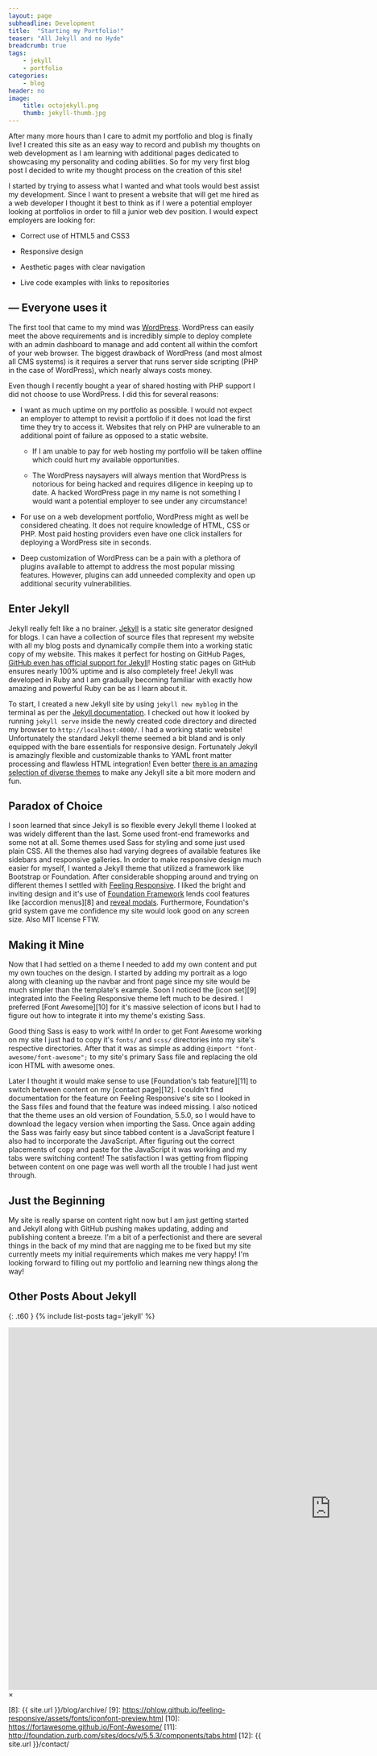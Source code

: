 ```yaml
---
layout: page
subheadline: Development
title:  "Starting my Portfolio!"
teaser: "All Jekyll and no Hyde"
breadcrumb: true
tags:
    - jekyll
    - portfolio
categories:
    - blog
header: no
image:
    title: octojekyll.png
    thumb: jekyll-thumb.jpg
---
```

After many more hours than I care to admit my portfolio and blog is finally live! I created this site as an easy way to record and publish my thoughts on web development as I am learning with additional pages dedicated to showcasing my personality and coding abilities. So for my very first blog post I decided to write my thought process on the creation of this site!

I started by trying to assess what I wanted and what tools would best assist my development. Since I want to present a website that will get me hired as a web developer I thought it best to think as if I were a potential employer looking at portfolios in order to fill a junior web dev position. I would expect employers are looking for:

* Correct use of HTML5 and CSS3

* Responsive design

* Aesthetic pages with clear navigation

* Live code examples with links to repositories

## <i class="fa fa-wordpress"></i> &mdash; Everyone uses it

The first tool that came to my mind was [WordPress][1]. WordPress can easily meet the above requirements and is incredibly simple to deploy complete with an admin dashboard to manage and add content all within the comfort of your web browser. The biggest drawback of WordPress (and most almost all CMS systems) is it requires a server that runs server side scripting (PHP in the case of WordPress), which nearly always costs money.

Even though I recently bought a year of shared hosting with PHP support I did not choose to use WordPress. I did this for several reasons:

* I want as much uptime on my portfolio as possible. I would not expect an employer to attempt to revisit a portfolio if it does not load the first time they try to access it. Websites that rely on PHP are vulnerable to an additional point of failure as opposed to a static website.

    - If I am unable to pay for web hosting my portfolio will be taken offline which could hurt my available opportunities.

    - The WordPress naysayers will always mention that WordPress is notorious for being hacked and requires diligence in keeping up to date. A hacked WordPress page in my name is not something I would want a potential employer to see under any circumstance!

* For use on a web development portfolio, WordPress might as well be considered cheating. It does not require knowledge of HTML, CSS or PHP. Most paid hosting providers even have one click installers for deploying a WordPress site in seconds.

* Deep customization of WordPress can be a pain with a plethora of plugins available to attempt to address the most popular missing features. However, plugins can add unneeded complexity and open up additional security vulnerabilities.

## Enter Jekyll

Jekyll really felt like a no brainer. [Jekyll][2] is a static site generator designed for blogs. I can have a collection of source files that represent my website with all my blog posts and dynamically compile them into a working static copy of my website. This makes it perfect for hosting on GitHub Pages, [GitHub even has official support for Jekyll][3]! Hosting static pages on GitHub ensures nearly 100% uptime and is also completely free! Jekyll was developed in Ruby and I am gradually becoming familiar with exactly how amazing and powerful Ruby can be as I learn about it.

To start, I created a new Jekyll site by using `jekyll new myblog` in the terminal as per the [Jekyll documentation][4]. I checked out how it looked by running `jekyll serve` inside the newly created code directory and directed my browser to `http://localhost:4000/`. I had a working static website! Unfortunately the standard Jekyll theme seemed a bit bland and is only equipped with the bare essentials for responsive design. Fortunately Jekyll is amazingly flexible and customizable thanks to YAML front matter processing and flawless HTML integration! Even better [there is an amazing selection of diverse themes][5] to make any Jekyll site a bit more modern and fun.

## Paradox of Choice

I soon learned that since Jekyll is so flexible every Jekyll theme I looked at was widely different than the last. Some used front-end frameworks and some not at all. Some themes used Sass for styling and some just used plain CSS. All the themes also had varying degrees of available features like sidebars and responsive galleries. In order to make responsive design much easier for myself, I wanted a Jekyll theme that utilized a framework like Bootstrap or Foundation. After considerable shopping around and trying on different themes I settled with [Feeling Responsive][6]. I liked the bright and inviting design and it's use of [Foundation Framework][7] lends cool features like [accordion menus][8] and <a href="#" data-reveal-id="videoModal">reveal modals</a>. Furthermore, Foundation's grid system gave me confidence my site would look good on any screen size. Also MIT license FTW.

## Making it Mine

Now that I had settled on a theme I needed to add my own content and put my own touches on the design. I started by adding my portrait as a logo along with cleaning up the navbar and front page since my site would be much simpler than the template's example. Soon I noticed the [icon set][9] integrated into the Feeling Responsive theme left much to be desired. I preferred [Font Awesome][10] for it's massive selection of icons but I had to figure out how to integrate it into my theme's existing Sass.

Good thing Sass is easy to work with! In order to get Font Awesome working on my site I just had to copy it's `fonts/` and `scss/` directories into my site's respective directories. After that it was as simple as adding `@import "font-awesome/font-awesome";` to my site's primary Sass file and replacing the old icon HTML with awesome ones. <i class="fa fa-smile-o"></i>

Later I thought it would make sense to use [Foundation's tab feature][11] to switch between content on my [contact page][12]. I couldn't find documentation for the feature on Feeling Responsive's site so I looked in the Sass files and found that the feature was indeed missing. I also noticed that the theme uses an old version of Foundation, 5.5.0, so I would have to download the legacy version when importing the Sass. Once again adding the Sass was fairly easy but since tabbed content is a JavaScript feature I also had to incorporate the JavaScript. After figuring out the correct placements of copy and paste for the JavaScript it was working and my tabs were switching content! The satisfaction I was getting from flipping between content on one page was well worth all the trouble I had just went through.

## Just the Beginning

My site is really sparse on content right now but I am just getting started and Jekyll along with GitHub pushing makes updating, adding and publishing content a breeze. I'm a bit of a perfectionist and there are several things in the back of my mind that are nagging me to be fixed but my site currently meets my initial requirements which makes me very happy! I'm looking forward to filling out my portfolio and learning new things along the way!


## Other Posts About Jekyll
{: .t60 }
{% include list-posts tag='jekyll' %}

<div id="videoModal" class="reveal-modal large" data-reveal="">
  <div class="flex-video widescreen vimeo" style="display: block;">
    <iframe width="1280" height="720" src="https://www.youtube.com/embed/3b5zCFSmVvU" frameborder="0" allowfullscreen></iframe>
  </div>
  <a class="close-reveal-modal">&#215;</a>
</div>

 [1]: https://wordpress.org/
 [2]: http://jekyllrb.com/
 [3]: https://help.github.com/articles/using-jekyll-with-pages/
 [4]: http://jekyllrb.com/docs/quickstart/
 [5]: http://jekyllthemes.org/
 [6]: https://phlow.github.io/feeling-responsive/
 [7]: http://foundation.zurb.com/sites.html
 [8]: {{ site.url }}/blog/archive/
 [9]: https://phlow.github.io/feeling-responsive/assets/fonts/iconfont-preview.html
 [10]: https://fortawesome.github.io/Font-Awesome/
 [11]: http://foundation.zurb.com/sites/docs/v/5.5.3/components/tabs.html
 [12]: {{ site.url }}/contact/
